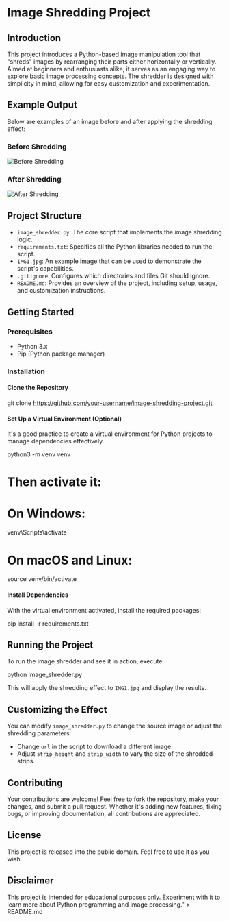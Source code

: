 # Image Shredding Project

## Introduction

This project introduces a Python-based image manipulation tool that \"shreds\" images by rearranging their parts either horizontally or vertically. Aimed at beginners and enthusiasts alike, it serves as an engaging way to explore basic image processing concepts. The shredder is designed with simplicity in mind, allowing for easy customization and experimentation.

## Example Output

Below are examples of an image before and after applying the shredding effect:

### Before Shredding

![Before Shredding](path/to/before_image.jpg)

### After Shredding

![After Shredding](path/to/after_image.jpg)

## Project Structure

- `image_shredder.py`: The core script that implements the image shredding logic.
- `requirements.txt`: Specifies all the Python libraries needed to run the script.
- `IMG1.jpg`: An example image that can be used to demonstrate the script's capabilities.
- `.gitignore`: Configures which directories and files Git should ignore.
- `README.md`: Provides an overview of the project, including setup, usage, and customization instructions.

## Getting Started

### Prerequisites

- Python 3.x
- Pip (Python package manager)

### Installation

#### Clone the Repository

git clone https://github.com/your-username/image-shredding-project.git

#### Set Up a Virtual Environment (Optional)

It's a good practice to create a virtual environment for Python projects to manage dependencies effectively.

python3 -m venv venv
# Then activate it:
# On Windows:
venv\\Scripts\\activate
# On macOS and Linux:
source venv/bin/activate

#### Install Dependencies

With the virtual environment activated, install the required packages:

pip install -r requirements.txt

## Running the Project

To run the image shredder and see it in action, execute:

python image_shredder.py

This will apply the shredding effect to `IMG1.jpg` and display the results.

## Customizing the Effect

You can modify `image_shredder.py` to change the source image or adjust the shredding parameters:

- Change `url` in the script to download a different image.
- Adjust `strip_height` and `strip_width` to vary the size of the shredded strips.

## Contributing

Your contributions are welcome! Feel free to fork the repository, make your changes, and submit a pull request. Whether it's adding new features, fixing bugs, or improving documentation, all contributions are appreciated.

## License

This project is released into the public domain. Feel free to use it as you wish.

## Disclaimer

This project is intended for educational purposes only. Experiment with it to learn more about Python programming and image processing." > README.md
